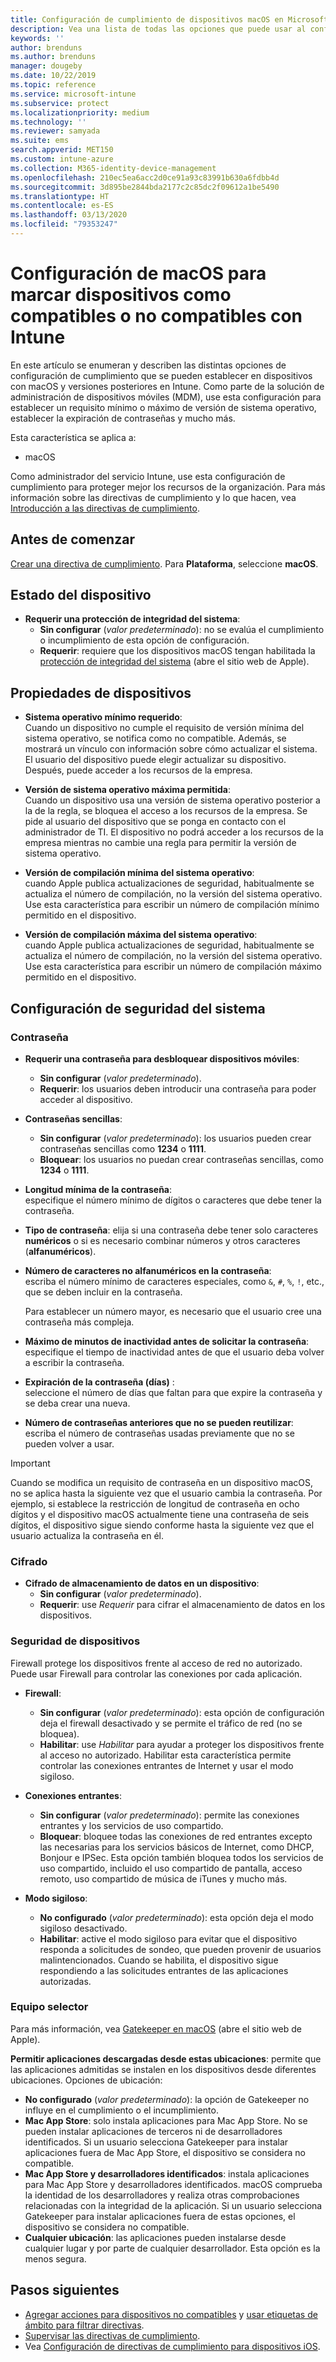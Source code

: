 ```yaml
---
title: Configuración de cumplimiento de dispositivos macOS en Microsoft Intune - Azure | Microsoft Docs
description: Vea una lista de todas las opciones que puede usar al configurar el cumplimiento de dispositivos macOS en Microsoft Intune. Se necesitan las opciones de Apple de protección de integridad del sistema, establecer restricciones de contraseña, requerir un firewall, permitir el equipo selector y mucho más.
keywords: ''
author: brenduns
ms.author: brenduns
manager: dougeby
ms.date: 10/22/2019
ms.topic: reference
ms.service: microsoft-intune
ms.subservice: protect
ms.localizationpriority: medium
ms.technology: ''
ms.reviewer: samyada
ms.suite: ems
search.appverid: MET150
ms.custom: intune-azure
ms.collection: M365-identity-device-management
ms.openlocfilehash: 210ec5ea6acc2d0ce91a93c83991b630a6fdbb4d
ms.sourcegitcommit: 3d895be2844bda2177c2c85dc2f09612a1be5490
ms.translationtype: HT
ms.contentlocale: es-ES
ms.lasthandoff: 03/13/2020
ms.locfileid: "79353247"
---
```

# <a name="macos-settings-to-mark-devices-as-compliant-or-not-compliant-using-intune"></a>Configuración de macOS para marcar dispositivos como compatibles o no compatibles con Intune

En este artículo se enumeran y describen las distintas opciones de configuración de cumplimiento que se pueden establecer en dispositivos con macOS y versiones posteriores en Intune. Como parte de la solución de administración de dispositivos móviles (MDM), use esta configuración para establecer un requisito mínimo o máximo de versión de sistema operativo, establecer la expiración de contraseñas y mucho más.

Esta característica se aplica a:

- macOS

Como administrador del servicio Intune, use esta configuración de cumplimiento para proteger mejor los recursos de la organización. Para más información sobre las directivas de cumplimiento y lo que hacen, vea [Introducción a las directivas de cumplimiento](device-compliance-get-started.md).

## <a name="before-you-begin"></a>Antes de comenzar

[Crear una directiva de cumplimiento](create-compliance-policy.md#create-the-policy). Para **Plataforma**, seleccione **macOS**.

## <a name="device-health"></a>Estado del dispositivo

- **Requerir una protección de integridad del sistema**:  
  - **Sin configurar** (*valor predeterminado*): no se evalúa el cumplimiento o incumplimiento de esta opción de configuración.
  - **Requerir**: requiere que los dispositivos macOS tengan habilitada la [protección de integridad del sistema](https://support.apple.com/HT204899) (abre el sitio web de Apple).  

## <a name="device-properties"></a>Propiedades de dispositivos

- **Sistema operativo mínimo requerido**:  
  Cuando un dispositivo no cumple el requisito de versión mínima del sistema operativo, se notifica como no compatible. Además, se mostrará un vínculo con información sobre cómo actualizar el sistema. El usuario del dispositivo puede elegir actualizar su dispositivo. Después, puede acceder a los recursos de la empresa.

- **Versión de sistema operativo máxima permitida**:  
  Cuando un dispositivo usa una versión de sistema operativo posterior a la de la regla, se bloquea el acceso a los recursos de la empresa. Se pide al usuario del dispositivo que se ponga en contacto con el administrador de TI. El dispositivo no podrá acceder a los recursos de la empresa mientras no cambie una regla para permitir la versión de sistema operativo.

- **Versión de compilación mínima del sistema operativo**:  
  cuando Apple publica actualizaciones de seguridad, habitualmente se actualiza el número de compilación, no la versión del sistema operativo. Use esta característica para escribir un número de compilación mínimo permitido en el dispositivo.

- **Versión de compilación máxima del sistema operativo**:  
  cuando Apple publica actualizaciones de seguridad, habitualmente se actualiza el número de compilación, no la versión del sistema operativo. Use esta característica para escribir un número de compilación máximo permitido en el dispositivo.

## <a name="system-security-settings"></a>Configuración de seguridad del sistema

### <a name="password"></a>Contraseña

- **Requerir una contraseña para desbloquear dispositivos móviles**:  
  - **Sin configurar** (*valor predeterminado*).
  - **Requerir**: los usuarios deben introducir una contraseña para poder acceder al dispositivo.

- **Contraseñas sencillas**:  
  - **Sin configurar** (*valor predeterminado*): los usuarios pueden crear contraseñas sencillas como **1234** o **1111**.
  - **Bloquear**: los usuarios no puedan crear contraseñas sencillas, como **1234** o **1111**.

- **Longitud mínima de la contraseña**:  
  especifique el número mínimo de dígitos o caracteres que debe tener la contraseña.

- **Tipo de contraseña**: elija si una contraseña debe tener solo caracteres **numéricos** o si es necesario combinar números y otros caracteres (**alfanuméricos**).

- **Número de caracteres no alfanuméricos en la contraseña**:  
  escriba el número mínimo de caracteres especiales, como `&`, `#`, `%`, `!`, etc., que se deben incluir en la contraseña.

  Para establecer un número mayor, es necesario que el usuario cree una contraseña más compleja.

- **Máximo de minutos de inactividad antes de solicitar la contraseña**:  
  especifique el tiempo de inactividad antes de que el usuario deba volver a escribir la contraseña.

- **Expiración de la contraseña (días)** :  
  seleccione el número de días que faltan para que expire la contraseña y se deba crear una nueva.

- **Número de contraseñas anteriores que no se pueden reutilizar**:  
  escriba el número de contraseñas usadas previamente que no se pueden volver a usar.
> [!IMPORTANT]
> Cuando se modifica un requisito de contraseña en un dispositivo macOS, no se aplica hasta la siguiente vez que el usuario cambia la contraseña. Por ejemplo, si establece la restricción de longitud de contraseña en ocho dígitos y el dispositivo macOS actualmente tiene una contraseña de seis dígitos, el dispositivo sigue siendo conforme hasta la siguiente vez que el usuario actualiza la contraseña en él.

### <a name="encryption"></a>Cifrado

- **Cifrado de almacenamiento de datos en un dispositivo**:  
  - **Sin configurar** (*valor predeterminado*).
  - **Requerir**: use *Requerir* para cifrar el almacenamiento de datos en los dispositivos.

### <a name="device-security"></a>Seguridad de dispositivos

Firewall protege los dispositivos frente al acceso de red no autorizado. Puede usar Firewall para controlar las conexiones por cada aplicación. 

- **Firewall**:  
  - **Sin configurar** (*valor predeterminado*): esta opción de configuración deja el firewall desactivado y se permite el tráfico de red (no se bloquea).
  - **Habilitar**: use *Habilitar* para ayudar a proteger los dispositivos frente al acceso no autorizado. Habilitar esta característica permite controlar las conexiones entrantes de Internet y usar el modo sigiloso. 

- **Conexiones entrantes**:  
  - **Sin configurar** (*valor predeterminado*): permite las conexiones entrantes y los servicios de uso compartido.
  - **Bloquear**: bloquee todas las conexiones de red entrantes excepto las necesarias para los servicios básicos de Internet, como DHCP, Bonjour e IPSec. Esta opción también bloquea todos los servicios de uso compartido, incluido el uso compartido de pantalla, acceso remoto, uso compartido de música de iTunes y mucho más.  

- **Modo sigiloso**:  
  - **No configurado** (*valor predeterminado*): esta opción deja el modo sigiloso desactivado.
  - **Habilitar**: active el modo sigiloso para evitar que el dispositivo responda a solicitudes de sondeo, que pueden provenir de usuarios malintencionados. Cuando se habilita, el dispositivo sigue respondiendo a las solicitudes entrantes de las aplicaciones autorizadas.  

### <a name="gatekeeper"></a>Equipo selector

Para más información, vea [Gatekeeper en macOS](https://support.apple.com/HT202491) (abre el sitio web de Apple).

**Permitir aplicaciones descargadas desde estas ubicaciones**: permite que las aplicaciones admitidas se instalen en los dispositivos desde diferentes ubicaciones. Opciones de ubicación:

- **No configurado** (*valor predeterminado*): la opción de Gatekeeper no influye en el cumplimiento o el incumplimiento.  
- **Mac App Store**: solo instala aplicaciones para Mac App Store. No se pueden instalar aplicaciones de terceros ni de desarrolladores identificados. Si un usuario selecciona Gatekeeper para instalar aplicaciones fuera de Mac App Store, el dispositivo se considera no compatible.
- **Mac App Store y desarrolladores identificados**: instala aplicaciones para Mac App Store y desarrolladores identificados. macOS comprueba la identidad de los desarrolladores y realiza otras comprobaciones relacionadas con la integridad de la aplicación. Si un usuario selecciona Gatekeeper para instalar aplicaciones fuera de estas opciones, el dispositivo se considera no compatible.
- **Cualquier ubicación**: las aplicaciones pueden instalarse desde cualquier lugar y por parte de cualquier desarrollador. Esta opción es la menos segura.
 

## <a name="next-steps"></a>Pasos siguientes

- [Agregar acciones para dispositivos no compatibles](actions-for-noncompliance.md) y [usar etiquetas de ámbito para filtrar directivas](../fundamentals/scope-tags.md).
- [Supervisar las directivas de cumplimiento](compliance-policy-monitor.md).
- Vea [Configuración de directivas de cumplimiento para dispositivos iOS](compliance-policy-create-ios.md).